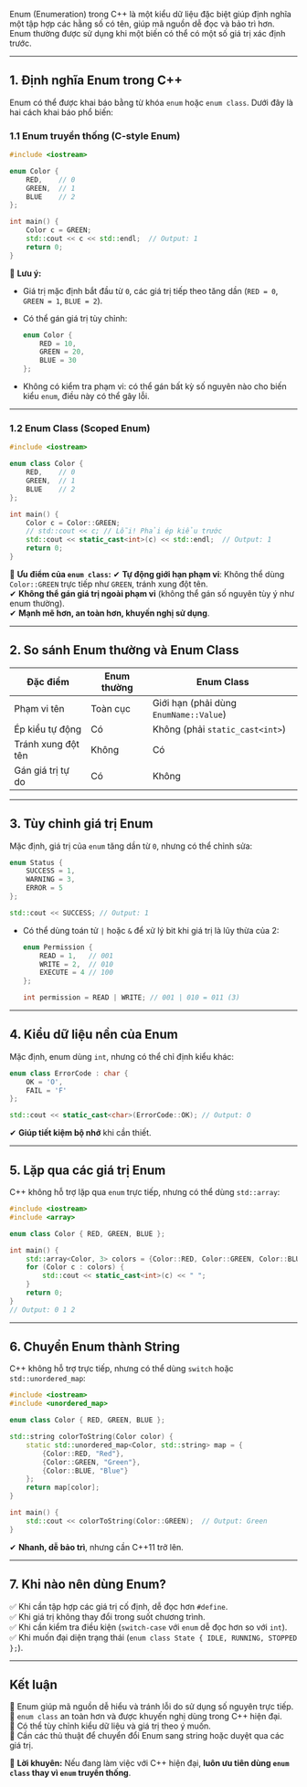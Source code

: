 
Enum (Enumeration) trong C++ là một kiểu dữ liệu đặc biệt giúp định nghĩa một tập hợp các hằng số có tên, giúp mã nguồn dễ đọc và bảo trì hơn. Enum thường được sử dụng khi một biến có thể có một số giá trị xác định trước.

---

## **1. Định nghĩa Enum trong C++**

Enum có thể được khai báo bằng từ khóa `enum` hoặc `enum class`. Dưới đây là hai cách khai báo phổ biến:

### **1.1 Enum truyền thống (C-style Enum)**

```cpp
#include <iostream>

enum Color {
    RED,    // 0
    GREEN,  // 1
    BLUE    // 2
};

int main() {
    Color c = GREEN;
    std::cout << c << std::endl;  // Output: 1
    return 0;
}
```

📌 **Lưu ý:**

- Giá trị mặc định bắt đầu từ `0`, các giá trị tiếp theo tăng dần (`RED = 0`, `GREEN = 1`, `BLUE = 2`).
- Có thể gán giá trị tùy chỉnh:
    
    ```cpp
    enum Color {
        RED = 10,
        GREEN = 20,
        BLUE = 30
    };
    ```
    
- Không có kiểm tra phạm vi: có thể gán bất kỳ số nguyên nào cho biến kiểu `enum`, điều này có thể gây lỗi.

---

### **1.2 Enum Class (Scoped Enum)**

```cpp
#include <iostream>

enum class Color {
    RED,    // 0
    GREEN,  // 1
    BLUE    // 2
};

int main() {
    Color c = Color::GREEN;
    // std::cout << c; // Lỗi! Phải ép kiểu trước
    std::cout << static_cast<int>(c) << std::endl;  // Output: 1
    return 0;
}
```

📌 **Ưu điểm của `enum class`:** ✔ **Tự động giới hạn phạm vi**: Không thể dùng `Color::GREEN` trực tiếp như `GREEN`, tránh xung đột tên.  
✔ **Không thể gán giá trị ngoài phạm vi** (không thể gán số nguyên tùy ý như enum thường).  
✔ **Mạnh mẽ hơn, an toàn hơn, khuyến nghị sử dụng**.

---

## **2. So sánh Enum thường và Enum Class**

|**Đặc điểm**|**Enum thường**|**Enum Class**|
|---|---|---|
|Phạm vi tên|Toàn cục|Giới hạn (phải dùng `EnumName::Value`)|
|Ép kiểu tự động|Có|Không (phải `static_cast<int>`)|
|Tránh xung đột tên|Không|Có|
|Gán giá trị tự do|Có|Không|

---

## **3. Tùy chỉnh giá trị Enum**

Mặc định, giá trị của `enum` tăng dần từ `0`, nhưng có thể chỉnh sửa:

```cpp
enum Status {
    SUCCESS = 1,
    WARNING = 3,
    ERROR = 5
};

std::cout << SUCCESS; // Output: 1
```

- Có thể dùng toán tử `|` hoặc `&` để xử lý bit khi giá trị là lũy thừa của 2:
    
    ```cpp
    enum Permission {
        READ = 1,   // 001
        WRITE = 2,  // 010
        EXECUTE = 4 // 100
    };
    
    int permission = READ | WRITE; // 001 | 010 = 011 (3)
    ```
    

---

## **4. Kiểu dữ liệu nền của Enum**

Mặc định, enum dùng `int`, nhưng có thể chỉ định kiểu khác:

```cpp
enum class ErrorCode : char {
    OK = 'O',
    FAIL = 'F'
};

std::cout << static_cast<char>(ErrorCode::OK); // Output: O
```

✔ **Giúp tiết kiệm bộ nhớ** khi cần thiết.

---

## **5. Lặp qua các giá trị Enum**

C++ không hỗ trợ lặp qua `enum` trực tiếp, nhưng có thể dùng `std::array`:

```cpp
#include <iostream>
#include <array>

enum class Color { RED, GREEN, BLUE };

int main() {
    std::array<Color, 3> colors = {Color::RED, Color::GREEN, Color::BLUE};
    for (Color c : colors) {
        std::cout << static_cast<int>(c) << " ";
    }
    return 0;
}
// Output: 0 1 2
```

---

## **6. Chuyển Enum thành String**

C++ không hỗ trợ trực tiếp, nhưng có thể dùng `switch` hoặc `std::unordered_map`:

```cpp
#include <iostream>
#include <unordered_map>

enum class Color { RED, GREEN, BLUE };

std::string colorToString(Color color) {
    static std::unordered_map<Color, std::string> map = {
        {Color::RED, "Red"},
        {Color::GREEN, "Green"},
        {Color::BLUE, "Blue"}
    };
    return map[color];
}

int main() {
    std::cout << colorToString(Color::GREEN);  // Output: Green
}
```

✔ **Nhanh, dễ bảo trì**, nhưng cần C++11 trở lên.

---

## **7. Khi nào nên dùng Enum?**

✅ Khi cần tập hợp các giá trị cố định, dễ đọc hơn `#define`.  
✅ Khi giá trị không thay đổi trong suốt chương trình.  
✅ Khi cần kiểm tra điều kiện (`switch-case` với `enum` dễ đọc hơn so với `int`).  
✅ Khi muốn đại diện trạng thái (`enum class State { IDLE, RUNNING, STOPPED };`).

---

## **Kết luận**

🔹 Enum giúp mã nguồn dễ hiểu và tránh lỗi do sử dụng số nguyên trực tiếp.  
🔹 `enum class` an toàn hơn và được khuyến nghị dùng trong C++ hiện đại.  
🔹 Có thể tùy chỉnh kiểu dữ liệu và giá trị theo ý muốn.  
🔹 Cần các thủ thuật để chuyển đổi Enum sang string hoặc duyệt qua các giá trị.

🚀 **Lời khuyên:** Nếu đang làm việc với C++ hiện đại, **luôn ưu tiên dùng `enum class` thay vì `enum` truyền thống**.